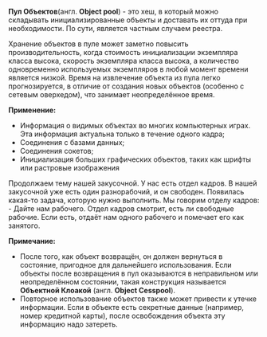 **Пул Объектов**(англ. **Object pool**) - это хеш, в который можно складывать
инициализированные объекты и доставать их оттуда при необходимости. По сути, является
частным случаем реестра.

Хранение объектов в пуле может заметно повысить производительность, когда
стоимость инициализации экземпляра класса высока, скорость экземпляра класса высока,
а количество одновременно используемых экземпляров в любой момент времени является низкой.
Время на извлечение объекта из пула легко прогнозируется, в отличие от создания новых
объектов (особенно с сетевым оверхедом), что занимает неопределённое время.

**Применение:**
* Информация о видимых объектах во многих компьютерных играх. Эта информация актуальна
только в течение одного кадра;
* Соединения с базами данных;
* Соединения сокетов;
* Инициализация больших графических объектов, таких как шрифты или растровые изображения

Продолжаем тему нашей закусочной. У нас есть отдел кадров. В нашей закусочной уже есть один
разнорабочий, и он свободен. Появилась какая-то задача, которую нужно выполнить. Мы говорим
отделу кадров: - Дайте нам рабочего. Отдел кадров смотрит, есть ли свободные рабочие. Если
есть, отдаёт нам одного рабочего и помечает его как занятого.

**Примечание:**
* После того, как объект возвращён, он должен вернуться в состояние, пригодное для
дальнейшего использования. Если объекты после возвращения в пул оказываются в неправильном
или неопределённом состоянии, такая конструкция называется **Объектной Клоакой** (англ. **Object
Cesspool**).
* Повторное использование объектов также может привести к утечке информации. Если в объекте
есть секретные данные (например, номер кредитной карты), после освобождения объекта эту
информацию надо затереть.
